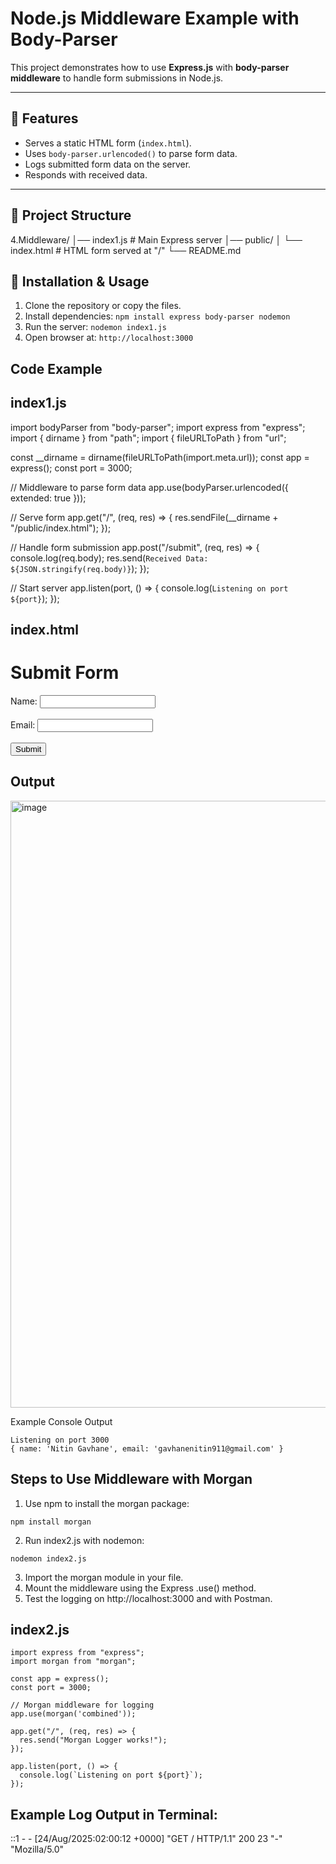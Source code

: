 # Node.js Middleware Example with Body-Parser

This project demonstrates how to use **Express.js** with **body-parser middleware** to handle form submissions in Node.js.

---

## 📌 Features
- Serves a static HTML form (`index.html`).
- Uses `body-parser.urlencoded()` to parse form data.
- Logs submitted form data on the server.
- Responds with received data.

---

## 📂 Project Structure
4.Middleware/
│── index1.js # Main Express server
│── public/
│ └── index.html # HTML form served at "/"
└── README.md

## 🚀 Installation & Usage
1. Clone the repository or copy the files.
2. Install dependencies:
   ```npm install express body-parser nodemon```
3. Run the server: ```nodemon index1.js```
4. Open browser at: ```http://localhost:3000```


## Code Example
## index1.js
import bodyParser from "body-parser";
import express from "express";
import { dirname } from "path";
import { fileURLToPath } from "url";

const __dirname = dirname(fileURLToPath(import.meta.url));
const app = express();
const port = 3000;

// Middleware to parse form data
app.use(bodyParser.urlencoded({ extended: true }));

// Serve form
app.get("/", (req, res) => {
  res.sendFile(__dirname + "/public/index.html");
});

// Handle form submission
app.post("/submit", (req, res) => {
  console.log(req.body);
  res.send(`Received Data: ${JSON.stringify(req.body)}`);
});

// Start server
app.listen(port, () => {
  console.log(`Listening on port ${port}`);
});




## index.html
<!DOCTYPE html>
<html>
<head>
  <title>Form Example</title>
</head>
<body>
  <h1>Submit Form</h1>
  <form action="/submit" method="POST">
    <label>Name:</label>
    <input type="text" name="name" />
    <br /><br />
    <label>Email:</label>
    <input type="email" name="email" />
    <br /><br />
    <button type="submit">Submit</button>
  </form>
</body>
</html>




## Output
<img width="1918" height="971" alt="image" src="https://github.com/user-attachments/assets/9f045d70-e8f4-4980-a9e4-ad6576259dbd" />

Example Console Output
```
Listening on port 3000
{ name: 'Nitin Gavhane', email: 'gavhanenitin911@gmail.com' }
```

## Steps to Use Middleware with Morgan
1. Use npm to install the morgan package:
```
npm install morgan
```
2. Run index2.js with nodemon:
```
nodemon index2.js
```
3. Import the morgan module in your file.
4. Mount the middleware using the Express .use() method.
5. Test the logging on http://localhost:3000 and with Postman.


## index2.js
```
import express from "express";
import morgan from "morgan";

const app = express();
const port = 3000;

// Morgan middleware for logging
app.use(morgan('combined'));

app.get("/", (req, res) => {
  res.send("Morgan Logger works!");
});

app.listen(port, () => {
  console.log(`Listening on port ${port}`);
});

```


## Example Log Output in Terminal:
::1 - - [24/Aug/2025:02:00:12 +0000] "GET / HTTP/1.1" 200 23 "-" "Mozilla/5.0"
